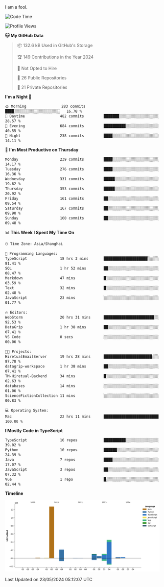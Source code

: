 I am a fool.

<!--START_SECTION:waka-->
![Code Time](http://img.shields.io/badge/Code%20Time-1%2C454%20hrs%207%20mins-blue)

![Profile Views](http://img.shields.io/badge/Profile%20Views-0-blue)

**🐱 My GitHub Data** 

> 📦 132.6 kB Used in GitHub's Storage 
 > 
> 🏆 149 Contributions in the Year 2024
 > 
> 🚫 Not Opted to Hire
 > 
> 📜 26 Public Repositories 
 > 
> 🔑 21 Private Repositories 
 > 
**I'm a Night 🦉** 

```text
🌞 Morning                283 commits         ████░░░░░░░░░░░░░░░░░░░░░   16.78 % 
🌆 Daytime                482 commits         ███████░░░░░░░░░░░░░░░░░░   28.57 % 
🌃 Evening                684 commits         ██████████░░░░░░░░░░░░░░░   40.55 % 
🌙 Night                  238 commits         ████░░░░░░░░░░░░░░░░░░░░░   14.11 % 
```
📅 **I'm Most Productive on Thursday** 

```text
Monday                   239 commits         ████░░░░░░░░░░░░░░░░░░░░░   14.17 % 
Tuesday                  276 commits         ████░░░░░░░░░░░░░░░░░░░░░   16.36 % 
Wednesday                331 commits         █████░░░░░░░░░░░░░░░░░░░░   19.62 % 
Thursday                 353 commits         █████░░░░░░░░░░░░░░░░░░░░   20.92 % 
Friday                   161 commits         ██░░░░░░░░░░░░░░░░░░░░░░░   09.54 % 
Saturday                 167 commits         ██░░░░░░░░░░░░░░░░░░░░░░░   09.90 % 
Sunday                   160 commits         ██░░░░░░░░░░░░░░░░░░░░░░░   09.48 % 
```


📊 **This Week I Spent My Time On** 

```text
🕑︎ Time Zone: Asia/Shanghai

💬 Programming Languages: 
TypeScript               18 hrs 3 mins       ████████████████████░░░░░   81.41 % 
SQL                      1 hr 52 mins        ██░░░░░░░░░░░░░░░░░░░░░░░   08.47 % 
Markdown                 47 mins             █░░░░░░░░░░░░░░░░░░░░░░░░   03.59 % 
Text                     32 mins             █░░░░░░░░░░░░░░░░░░░░░░░░   02.48 % 
JavaScript               23 mins             ░░░░░░░░░░░░░░░░░░░░░░░░░   01.77 % 

🔥 Editors: 
WebStorm                 20 hrs 31 mins      ███████████████████████░░   92.53 % 
DataGrip                 1 hr 38 mins        ██░░░░░░░░░░░░░░░░░░░░░░░   07.41 % 
VS Code                  0 secs              ░░░░░░░░░░░░░░░░░░░░░░░░░   00.06 % 

🐱‍💻 Projects: 
HiretualEmailServer      19 hrs 28 mins      ██████████████████████░░░   87.78 % 
datagrip-workspace       1 hr 38 mins        ██░░░░░░░░░░░░░░░░░░░░░░░   07.41 % 
TM-Hiretual-Backend      34 mins             █░░░░░░░░░░░░░░░░░░░░░░░░   02.63 % 
databases                14 mins             ░░░░░░░░░░░░░░░░░░░░░░░░░   01.06 % 
ScienceFictionCollection 11 mins             ░░░░░░░░░░░░░░░░░░░░░░░░░   00.83 % 

💻 Operating System: 
Mac                      22 hrs 11 mins      █████████████████████████   100.00 % 
```

**I Mostly Code in TypeScript** 

```text
TypeScript               16 repos            ██████████░░░░░░░░░░░░░░░   39.02 % 
Python                   10 repos            ██████░░░░░░░░░░░░░░░░░░░   24.39 % 
Java                     7 repos             ████░░░░░░░░░░░░░░░░░░░░░   17.07 % 
JavaScript               3 repos             ██░░░░░░░░░░░░░░░░░░░░░░░   07.32 % 
Vue                      1 repo              █░░░░░░░░░░░░░░░░░░░░░░░░   02.44 % 
```



**Timeline**

![Lines of Code chart](https://raw.githubusercontent.com/VeejaLiu/VeejaLiu/master/assets/bar_graph.png)


 Last Updated on 23/05/2024 05:12:07 UTC
<!--END_SECTION:waka-->
